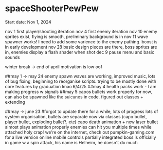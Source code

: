 # spaceShooterPewPew

Start date: Nov 1, 2024

nov 1 first player/shooting iteration
nov 4 first enemy iteration
nov 10 enemy sprites exist, flying is smooth, preliminary background is in
nov 11 wave spawner works! I need to add some varience to the enemy pathing. boost is in early development
nov 28 basic design pieces are there, boss sprites are in, enemies display a flash shader when shot
dec 9 pause menu and basic sounds

winter break -> end of april  motivation is low oof

##may 1 -> may 24  enemy spawn waves are working, improved music, lots of bug fixing, beginning to reorganise scripts. 
   trying to be mostly done with core features by graduation    lmao 6/4/25
##may 4 health packs work - I am making progress w signals
##may 5 capos bullets work properly for now, can also be spawned like the suicunes in code. figured out classes + extending

##may  -> june 23 
#forgot to update there for a while, lots of progress
lots of system organisation, bullets are separate now via classes (capo bullet, player bullet, exploding bullet?, etc)
capo death animation + new laser bullet almost plays animation properly
enemies can hit you multiple times while attached
holy crap! we're on the internet, check out pumpkin-gaming.com for a live version
online mobile controls partially integrated
boss is officially in game w a spin attack, his name is Helheim, he doesn't do much
